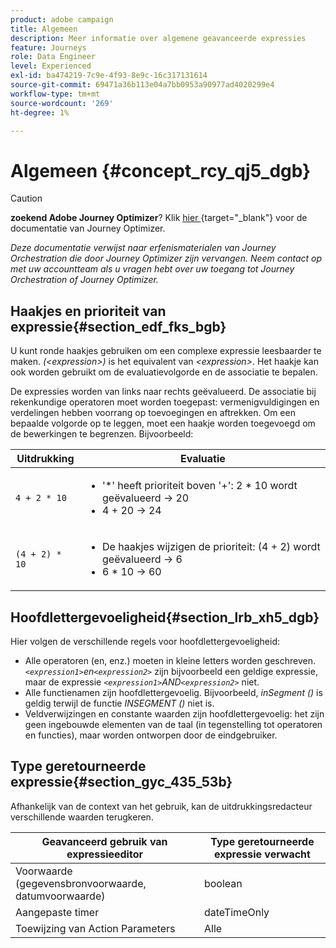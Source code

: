 ```yaml
---
product: adobe campaign
title: Algemeen
description: Meer informatie over algemene geavanceerde expressies
feature: Journeys
role: Data Engineer
level: Experienced
exl-id: ba474219-7c9e-4f93-8e9c-16c317131614
source-git-commit: 69471a36b113e04a7bb0953a90977ad4020299e4
workflow-type: tm+mt
source-wordcount: '269'
ht-degree: 1%

---
```


# Algemeen {#concept_rcy_qj5_dgb}


>[!CAUTION]
>
>**zoekend Adobe Journey Optimizer**? Klik [&#x200B; hier &#x200B;](https://experienceleague.adobe.com/nl/docs/journey-optimizer/using/ajo-home){target="_blank"} voor de documentatie van Journey Optimizer.
>
>
>_Deze documentatie verwijst naar erfenismaterialen van Journey Orchestration die door Journey Optimizer zijn vervangen. Neem contact op met uw accountteam als u vragen hebt over uw toegang tot Journey Orchestration of Journey Optimizer._


## Haakjes en prioriteit van expressie{#section_edf_fks_bgb}

U kunt ronde haakjes gebruiken om een complexe expressie leesbaarder te maken. _(&lt;expression>)_ is het equivalent van _&lt;expression>_. Het haakje kan ook worden gebruikt om de evaluatievolgorde en de associatie te bepalen.

De expressies worden van links naar rechts geëvalueerd. De associatie bij rekenkundige operatoren moet worden toegepast: vermenigvuldigingen en verdelingen hebben voorrang op toevoegingen en aftrekken. Om een bepaalde volgorde op te leggen, moet een haakje worden toegevoegd om de bewerkingen te begrenzen. Bijvoorbeeld:

<!--```5 + 2 * 10 = 25, and (5 + 2) * 10 = 70```-->

| Uitdrukking | Evaluatie |
|--- |--- |
| `4 + 2 * 10` | <ul><li>&#39;*&#39; heeft prioriteit boven &#39;+&#39;: 2 * 10 wordt geëvalueerd → 20</li><li>4 + 20 → 24</li></ul> |
| `(4 + 2) * 10` | <ul><li>De haakjes wijzigen de prioriteit: (4 + 2) wordt geëvalueerd → 6</li><li> 6 * 10 → 60</li></ul> |

## Hoofdlettergevoeligheid{#section_lrb_xh5_dgb}

Hier volgen de verschillende regels voor hoofdlettergevoeligheid:

* Alle operatoren (en, enz.) moeten in kleine letters worden geschreven. _`<expression1>`en`<expression2>`_ zijn bijvoorbeeld een geldige expressie, maar de expressie _`<expression1>`AND`<expression2>`_ niet.
* Alle functienamen zijn hoofdlettergevoelig. Bijvoorbeeld, _inSegment ()_ is geldig terwijl de functie _INSEGMENT ()_ niet is.
* Veldverwijzingen en constante waarden zijn hoofdlettergevoelig: het zijn geen ingebouwde elementen van de taal (in tegenstelling tot operatoren en functies), maar worden ontworpen door de eindgebruiker.

## Type geretourneerde expressie{#section_gyc_435_53b}

Afhankelijk van de context van het gebruik, kan de uitdrukkingsredacteur verschillende waarden terugkeren.

| Geavanceerd gebruik van expressieeditor | Type geretourneerde expressie verwacht |
|--- |--- |
| Voorwaarde (gegevensbronvoorwaarde, datumvoorwaarde) | boolean |
| Aangepaste timer | dateTimeOnly |
| Toewijzing van Action Parameters | Alle |
